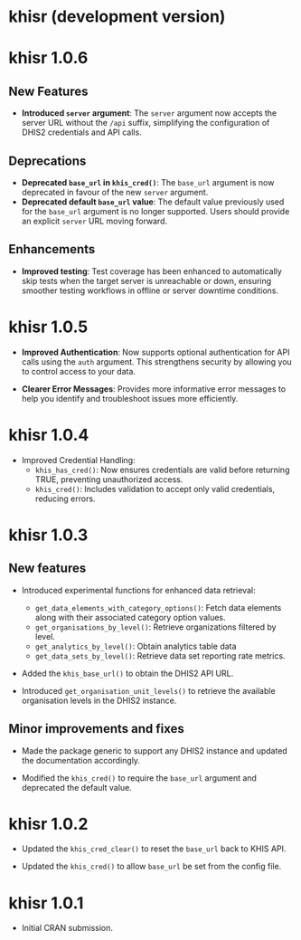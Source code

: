 # khisr (development version)

# khisr 1.0.6

## New Features
- **Introduced `server` argument**: The `server` argument now accepts the server 
  URL without the `/api` suffix, simplifying the configuration of DHIS2 credentials 
  and API calls.

## Deprecations
- **Deprecated `base_url` in `khis_cred()`**: The `base_url` argument is now 
  deprecated in favour of the new `server` argument. 
- **Deprecated default `base_url` value**: The default value previously used for 
  the `base_url` argument is no longer supported. Users should provide an explicit
  `server` URL moving forward.

## Enhancements
- **Improved testing**: Test coverage has been enhanced to automatically skip 
  tests when the target server is unreachable or down, ensuring smoother testing
  workflows in offline or server downtime conditions.

# khisr 1.0.5

* **Improved Authentication**: Now supports optional authentication for API calls using the `auth` argument. This strengthens security by allowing you to control access to your data.

* **Clearer Error Messages**: Provides more informative error messages to help you identify and troubleshoot issues more efficiently.

# khisr 1.0.4

* Improved Credential Handling:
    - `khis_has_cred()`: Now ensures credentials are valid before returning TRUE, preventing unauthorized access.
    - `khis_cred()`: Includes validation to accept only valid credentials, reducing errors.

# khisr 1.0.3

## New features

* Introduced experimental functions for enhanced data retrieval:
    - `get_data_elements_with_category_options()`: Fetch data elements along with their associated category option values.
    - `get_organisations_by_level()`: Retrieve organizations filtered by level.
    - `get_analytics_by_level()`: Obtain analytics table data
    - `get_data_sets_by_level()`: Retrieve data set reporting rate metrics.
    
* Added the `khis_base_url()` to obtain the DHIS2 API URL.

* Introduced `get_organisation_unit_levels()` to retrieve the available organisation levels in the DHIS2 instance.

## Minor improvements and fixes

* Made the package generic to support any DHIS2 instance and updated the documentation accordingly.

* Modified  the `khis_cred()` to require the `base_url` argument and deprecated the default value.

# khisr 1.0.2

* Updated the `khis_cred_clear()` to reset the `base_url` back to KHIS API.

* Updated the `khis_cred()` to allow `base_url` be set from the config file.

# khisr 1.0.1

* Initial CRAN submission.
